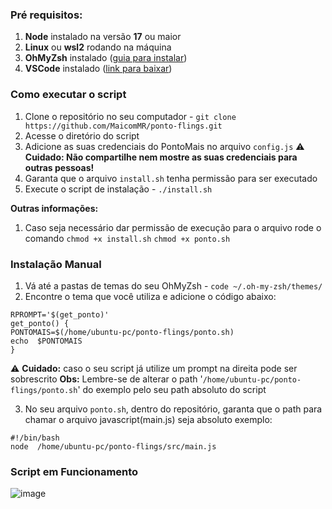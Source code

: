 ### Pré requisitos:
1.  **Node** instalado na versão **17** ou maior
2.  **Linux** ou **wsl2** rodando na máquina
3.  **OhMyZsh** instalado ([guia para instalar](https://gist.github.com/MaicomMR/b436ae8f454f1d5a8109353eb027ebc8))
4.  **VSCode** instalado ([link para baixar](https://code.visualstudio.com/))

### Como executar o script
1. Clone o repositório no seu computador - `git clone https://github.com/MaicomMR/ponto-flings.git`
2. Acesse o diretório do script
3. Adicione as suas credenciais do PontoMais no arquivo `config.js`
:warning: **Cuidado: Não compartilhe nem mostre as suas credenciais para outras pessoas!**
4. Garanta que o arquivo `install.sh` tenha permissão para ser executado
5. Execute o script de instalação - `./install.sh`

**Outras informações:**
1. Caso seja necessário dar permissão de execução para o arquivo rode o comando
`chmod +x install.sh`
`chmod +x ponto.sh`

### Instalação Manual
1. Vá até a pastas de temas do seu OhMyZsh - `code ~/.oh-my-zsh/themes/` 
2. Encontre o tema que você utiliza e adicione o código abaixo:
```
RPROMPT='$(get_ponto)'
get_ponto() {
PONTOMAIS=$(/home/ubuntu-pc/ponto-flings/ponto.sh)
echo  $PONTOMAIS
}
```
:warning: **Cuidado:** caso o seu script já utilize um prompt na direita pode ser sobrescrito
**Obs:** Lembre-se de alterar o path '`/home/ubuntu-pc/ponto-flings/ponto.sh`' do exemplo pelo seu path absoluto do script

3. No seu arquivo `ponto.sh`, dentro do repositório, garanta que o path para chamar o arquivo javascript(main.js) seja absoluto
exemplo:
```
#!/bin/bash
node  /home/ubuntu-pc/ponto-flings/src/main.js
```

### Script em Funcionamento
![image](https://github.com/MaicomMR/ponto-flings/assets/12571488/831f4ca6-dc99-47e8-90b4-2432bb1ef192)
